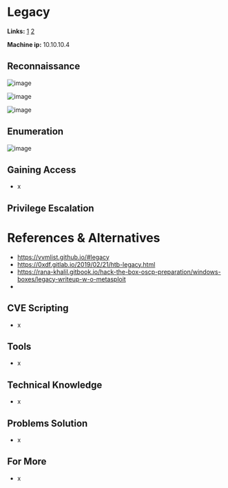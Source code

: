 # Legacy 

**Links:** [1](https://www.hackthebox.com/machines/Legacy)  [2](https://app.hackthebox.com/machines/Legacy)

**Machine ip:** 10.10.10.4

## Reconnaissance
![image](https://github.com/h4md153v63n/CTFs/assets/5091265/f9fb11ab-3893-4b05-9445-a3025431d537)

![image](https://github.com/h4md153v63n/CTFs/assets/5091265/56aa3613-f795-4f39-ae91-c937740f5ff4)

![image](https://github.com/h4md153v63n/CTFs/assets/5091265/3b75c385-baa0-4aae-b31d-fae7e20d48c1)


## Enumeration
![image](https://github.com/h4md153v63n/CTFs/assets/5091265/a4ec1a7b-5542-4821-88b7-9220180785e1)


## Gaining Access
+ x


## Privilege Escalation


# References & Alternatives
+ https://vvmlist.github.io/#legacy
+ https://0xdf.gitlab.io/2019/02/21/htb-legacy.html
+ https://rana-khalil.gitbook.io/hack-the-box-oscp-preparation/windows-boxes/legacy-writeup-w-o-metasploit
+ 


## CVE Scripting
+ x


## Tools
+ x


## Technical Knowledge
+ x


## Problems Solution
+ x


## For More
+ x
